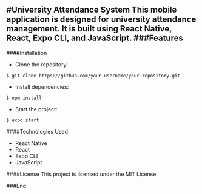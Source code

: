 
#University Attendance System
This mobile application is designed for university attendance management. It is built using React Native, React, Expo CLI, and JavaScript.
###Features 
-------------

####Installation
+ Clone the repository:

`$ git clone https://github.com/your-username/your-repository.git`

+ Install dependencies:

`$ npm install`

+ Start the project:

`$ expo start`

####Technologies Used
+ React Native
+ React
+ Expo CLI
+ JavaScript

####License
This project is licensed under the MIT License


###End
